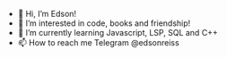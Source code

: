 - 👋 Hi, I’m Edson!
- 👀 I’m interested in code, books and friendship!
- 🌱 I’m currently learning Javascript, LSP, SQL and C++
- 📫 How to reach me Telegram @edsonreiss
